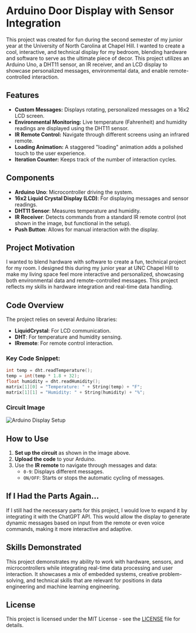 
# Arduino Door Display with Sensor Integration

This project was created for fun during the second semester of my junior year at the University of North Carolina at Chapel Hill. I wanted to create a cool, interactive, and technical display for my bedroom, blending hardware and software to serve as the ultimate piece of decor. This project utilizes an Arduino Uno, a DHT11 sensor, an IR receiver, and an LCD display to showcase personalized messages, environmental data, and enable remote-controlled interaction.

## Features
- **Custom Messages:** Displays rotating, personalized messages on a 16x2 LCD screen.
- **Environmental Monitoring:** Live temperature (Fahrenheit) and humidity readings are displayed using the DHT11 sensor.
- **IR Remote Control:** Navigate through different screens using an infrared remote.
- **Loading Animation:** A staggered "loading" animation adds a polished touch to the user experience.
- **Iteration Counter:** Keeps track of the number of interaction cycles.

## Components
- **Arduino Uno**: Microcontroller driving the system.
- **16x2 Liquid Crystal Display (LCD)**: For displaying messages and sensor readings.
- **DHT11 Sensor**: Measures temperature and humidity.
- **IR Receiver**: Detects commands from a standard IR remote control (not shown in the image, but functional in the setup).
- **Push Button**: Allows for manual interaction with the display.

## Project Motivation

I wanted to blend hardware with software to create a fun, technical project for my room. I designed this during my junior year at UNC Chapel Hill to make my living space feel more interactive and personalized, showcasing both environmental data and remote-controlled messages. This project reflects my skills in hardware integration and real-time data handling.

## Code Overview

The project relies on several Arduino libraries:
- **LiquidCrystal**: For LCD communication.
- **DHT**: For temperature and humidity sensing.
- **IRremote**: For remote control interaction.

### Key Code Snippet:
```cpp
int temp = dht.readTemperature();
temp = int(temp * 1.8 + 32);
float humidity = dht.readHumidity();
matrix[1][0] = "Temperature: " + String(temp) + "F";
matrix[1][1] = "Humidity: " + String(humidity) + "%";
```

### Circuit Image
![Arduino Display Setup](arduino_display_setup.png)

## How to Use

1. **Set up the circuit** as shown in the image above.
2. **Upload the code** to your Arduino.
3. Use the **IR remote** to navigate through messages and data:
   - `0-9`: Displays different messages.
   - `ON/OFF`: Starts or stops the automatic cycling of messages.

## If I Had the Parts Again...

If I still had the necessary parts for this project, I would love to expand it by integrating it with the ChatGPT API. This would allow the display to generate dynamic messages based on input from the remote or even voice commands, making it more interactive and adaptive.

## Skills Demonstrated

This project demonstrates my ability to work with hardware, sensors, and microcontrollers while integrating real-time data processing and user interaction. It showcases a mix of embedded systems, creative problem-solving, and technical skills that are relevant for positions in data engineering and machine learning engineering.

## License

This project is licensed under the MIT License - see the [LICENSE](LICENSE) file for details.

